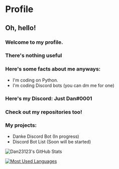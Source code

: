 # Profile

## Oh, hello!
### Welcome to my profile.
### There's nothing useful

### Here's some facts about me anyways:
- I'm coding on Python.
- I'm coding Discord bots (you can dm me for one)

### Here's my Discord: Just Dan#0001
### Check out my repositories too!


### My projects:
- Danke Discord Bot (In progress)
- Discord Bot List (Soon will be started)


![Dan23123's GitHub Stats](https://github-readme-stats.vercel.app/api?username=Dan23123&show_icons=true&theme=tokyonight)

[![Most Used Languages](https://github-readme-stats.vercel.app/api/top-langs/?username=Dan23123&theme=tokyonight)](https://github.com/anuraghazra/github-readme-stats)
